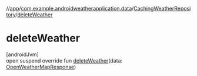 //[app](../../../index.md)/[com.example.androidweatherapplication.data](../index.md)/[CachingWeatherRepository](index.md)/[deleteWeather](delete-weather.md)

# deleteWeather

[androidJvm]\
open suspend override fun [deleteWeather](delete-weather.md)(data: [OpenWeatherMapResponse](../../com.example.androidweatherapplication.model/-open-weather-map-response/index.md))
